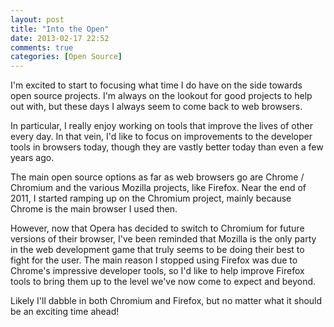 ```yaml
---
layout: post
title: "Into the Open"
date: 2013-02-17 22:52
comments: true
categories: [Open Source]
---
```


I'm excited to start to focusing what time I do have on the side towards open
source projects.  I'm always on the lookout for good projects to help out with,
but these days I always seem to come back to web browsers.

In particular, I really enjoy working on tools that improve the lives of other
every day.  In that vein, I'd like to focus on improvements to the developer
tools in browsers today, though they are vastly better today than even a few
years ago.

The main open source options as far as web browsers go are Chrome / Chromium and
the various Mozilla projects, like Firefox. Near the end of 2011, I started
ramping up on the Chromium project, mainly because Chrome is the main browser I
used then.

However, now that Opera has decided to switch to Chromium for future versions of
their browser, I've been reminded that Mozilla is the only party in the web
development game that truly seems to be doing their best to fight for the user.
The main reason I stopped using Firefox was due to Chrome's impressive developer
tools, so I'd like to help improve Firefox tools to bring them up to the level
we've now come to expect and beyond.

Likely I'll dabble in both Chromium and Firefox, but no matter what it should be
an exciting time ahead!
